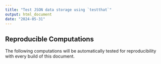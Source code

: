 ```yaml
---
title: "Test JSON data storage using `testthat`"
output: html_document
date: "2024-05-31"
---
```




## Reproducible Computations

The following computations will be automatically tested for reproducibility with every build of this document.




